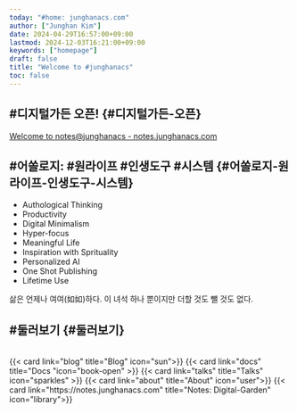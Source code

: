 ```yaml
---
today: "#home: junghanacs.com"
author: ["Junghan Kim"]
date: 2024-04-29T16:57:00+09:00
lastmod: 2024-12-03T16:21:00+09:00
keywords: ["homepage"]
draft: false
title: "Welcome to #junghanacs"
toc: false
---
```


## #디지털가든 오픈! {#디지털가든-오픈}

[Welcome to notes@junghanacs - notes.junghanacs.com](https://notes.junghanacs.com/)


## #어쏠로지: #원라이프 #인생도구 #시스템 {#어쏠로지-원라이프-인생도구-시스템}

-   Authological Thinking
-   Productivity
-   Digital Minimalism
-   Hyper-focus
-   Meaningful Life
-   Inspiration with Sprituality
-   Personalized AI
-   One Shot Publishing
-   Lifetime Use

삶은 언제나 여여(如如)하다. 이 녀석 하나 뿐이지만 더할 것도 뺄 것도 없다.


## #둘러보기 {#둘러보기}

<br>
{{< card link="blog" title="Blog" icon="sun">}}
{{< card link="docs" title="Docs  "icon="book-open" >}}
{{< card link="talks" title="Talks" icon="sparkles" >}}
{{< card link="about" title="About" icon="user">}}
{{< card link="https://notes.junghanacs.com" title="Notes: Digital-Garden" icon="library">}}
